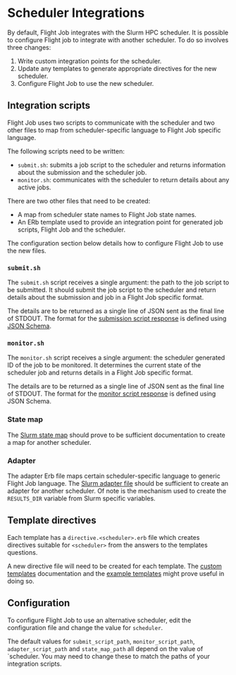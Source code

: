 # Scheduler Integrations

By default, Flight Job integrates with the Slurm HPC scheduler.  It is
possible to configure Flight job to integrate with another scheduler.  To do
so involves three changes:

1. Write custom integration points for the scheduler.
2. Update any templates to generate appropriate directives for the new
   scheduler.
3. Configure Flight Job to use the new scheduler.

## Integration scripts

Flight Job uses two scripts to communicate with the scheduler and two other
files to map from scheduler-specific language to Flight Job specific language.

The following scripts need to be written:

* `submit.sh`: submits a job script to the scheduler and returns information
  about the submission and the scheduler job.
* `monitor.sh`: communicates with the scheduler to return details about any
  active jobs.

There are two other files that need to be created:

* A map from scheduler state names to Flight Job state names.
* An ERb template used to provide an integration point for generated job
  scripts, Flight Job and the scheduler.

The configuration section below details how to configure Flight Job to use the
new files.

### `submit.sh`

The `submit.sh` script receives a single argument: the path to the job script
to be submitted.  It should submit the job script to the scheduler and return
details about the submission and job in a Flight Job specific format.

The details are to be returned as a single line of JSON sent as the final line
of STDOUT.  The format for the [submission script
response](/lib/flight_job/models/job/submit_response_schema.yaml) is defined
using [JSON
Schema](https://json-schema.org/understanding-json-schema/index.html).

### `monitor.sh`

The `monitor.sh` script receives a single argument: the scheduler generated ID
of the job to be monitored.  It determines the current state of the scheduler
job and returns details in a Flight Job specific format.

The details are to be returned as a single line of JSON sent as the final line
of STDOUT.  The format for the [monitor script
response](/lib/flight_job/models/job/monitor_response_schema.yaml) is defined
using JSON Schema.

### State map

The [Slurm state map](/etc/job/state-maps/slurm.yaml) should prove to be
sufficient documentation to create a map for another scheduler.

### Adapter

The adapter Erb file maps certain scheduler-specific language to generic
Flight Job language.  The [Slurm adapter
file](/usr/share/job/adapter.slurm.erb) should be sufficient to create an
adapter for another scheduler.  Of note is the mechanism used to create the
`RESULTS_DIR` variable from Slurm specific variables.

## Template directives

Each template has a `directive.<scheduler>.erb` file which creates directives
suitable for `<scheduler>` from the answers to the templates questions.

A new directive file will need to be created for each template.  The [custom
templates](/docs/custom-templates.md) documentation and the [example
templates](/usr/share/job/templates/) might prove useful in doing so.

## Configuration

To configure Flight Job to use an alternative scheduler, edit the
configuration file and change the value for `scheduler`.

The default values for `submit_script_path`, `monitor_script_path`,
`adapter_script_path` and `state_map_path` all depend on the value of
`scheduler.  You may need to change these to match the paths of your
integration scripts.
